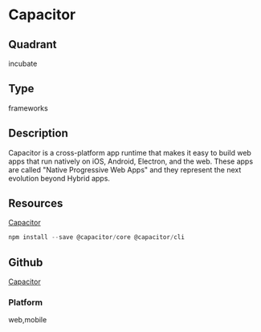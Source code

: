 # Capacitor

## Quadrant
incubate

## Type
frameworks

## Description
Capacitor is a cross-platform app runtime that makes it easy to build web apps that run natively on iOS, 
Android, Electron, and the web. These apps are called "Native Progressive Web Apps" and they represent 
the next evolution beyond Hybrid apps.

## Resources
[Capacitor](https://capacitor.ionicframework.com/docs/)

``` js
npm install --save @capacitor/core @capacitor/cli
```

## Github
[Capacitor](https://github.com/ionic-team/capacitor)

### Platform
web,mobile